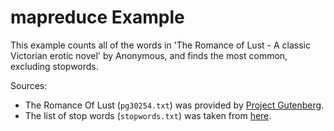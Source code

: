 # mapreduce Example

This example counts all of the words in 'The Romance of Lust - A classic Victorian erotic novel' by Anonymous, and finds the most common, excluding stopwords.

Sources:

- The Romance Of Lust (`pg30254.txt`) was provided by [Project Gutenberg](http://www.gutenberg.org/ebooks/30254).
- The list of stop words (`stopwords.txt`) was taken from [here](http://xpo6.com/list-of-english-stop-words/).
